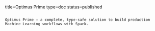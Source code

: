 title=Optimus Prime
type=doc
status=published
~~~~~~

Optimus Prime – a complete, type-safe solution to build production Machine Learning workflows with Spark.
